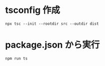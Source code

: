 # tsconfig 作成

```
npx tsc --init --rootdir src --outdir dist
```

# package.json から実行

```
npm run ts
```
